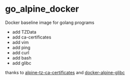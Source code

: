 # go_alpine_docker

Docker baseline image for golang programs

- add TZData
- add ca-certificates
- add vim
- add ping
- add curl
- add bash
- add glibc


thanks to [alpine-tz-ca-certificates](https://github.com/SARAN-thala/alpine-tz-ca-certificates) and [docker-alpine-glibc](https://github.com/Docker-Hub-frolvlad/docker-alpine-glibc)
